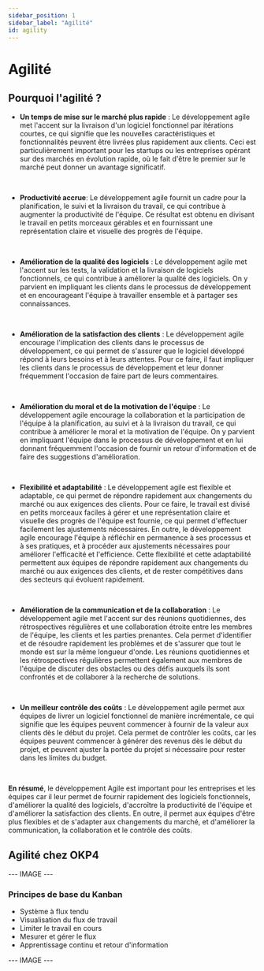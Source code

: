 ```yaml
---
sidebar_position: 1
sidebar_label: "Agilité"
id: agility
---
```


# Agilité

## Pourquoi l'agilité ?

- **Un temps de mise sur le marché plus rapide** : Le développement agile met l'accent sur la livraison d'un logiciel fonctionnel par itérations courtes, ce qui signifie que les nouvelles caractéristiques et fonctionnalités peuvent être livrées plus rapidement aux clients. Ceci est particulièrement important pour les startups ou les entreprises opérant sur des marchés en évolution rapide, où le fait d'être le premier sur le marché peut donner un avantage significatif.

&nbsp;

- **Productivité accrue**: Le développement agile fournit un cadre pour la planification, le suivi et la livraison du travail, ce qui contribue à augmenter la productivité de l'équipe. Ce résultat est obtenu en divisant le travail en petits morceaux gérables et en fournissant une représentation claire et visuelle des progrès de l'équipe.

&nbsp;

- **Amélioration de la qualité des logiciels** : Le développement agile met l'accent sur les tests, la validation et la livraison de logiciels fonctionnels, ce qui contribue à améliorer la qualité des logiciels. On y parvient en impliquant les clients dans le processus de développement et en encourageant l'équipe à travailler ensemble et à partager ses connaissances.

&nbsp;

- **Amélioration de la satisfaction des clients** : Le développement agile encourage l'implication des clients dans le processus de développement, ce qui permet de s'assurer que le logiciel développé répond à leurs besoins et à leurs attentes. Pour ce faire, il faut impliquer les clients dans le processus de développement et leur donner fréquemment l'occasion de faire part de leurs commentaires.

&nbsp;

- **Amélioration du moral et de la motivation de l'équipe** : Le développement agile encourage la collaboration et la participation de l'équipe à la planification, au suivi et à la livraison du travail, ce qui contribue à améliorer le moral et la motivation de l'équipe. On y parvient en impliquant l'équipe dans le processus de développement et en lui donnant fréquemment l'occasion de fournir un retour d'information et de faire des suggestions d'amélioration.

&nbsp;

- **Flexibilité et adaptabilité** : Le développement agile est flexible et adaptable, ce qui permet de répondre rapidement aux changements du marché ou aux exigences des clients. Pour ce faire, le travail est divisé en petits morceaux faciles à gérer et une représentation claire et visuelle des progrès de l'équipe est fournie, ce qui permet d'effectuer facilement les ajustements nécessaires. En outre, le développement agile encourage l'équipe à réfléchir en permanence à ses processus et à ses pratiques, et à procéder aux ajustements nécessaires pour améliorer l'efficacité et l'efficience. Cette flexibilité et cette adaptabilité permettent aux équipes de répondre rapidement aux changements du marché ou aux exigences des clients, et de rester compétitives dans des secteurs qui évoluent rapidement.

&nbsp;

- **Amélioration de la communication et de la collaboration** : Le développement agile met l'accent sur des réunions quotidiennes, des rétrospectives régulières et une collaboration étroite entre les membres de l'équipe, les clients et les parties prenantes. Cela permet d'identifier et de résoudre rapidement les problèmes et de s'assurer que tout le monde est sur la même longueur d'onde. Les réunions quotidiennes et les rétrospectives régulières permettent également aux membres de l'équipe de discuter des obstacles ou des défis auxquels ils sont confrontés et de collaborer à la recherche de solutions.

&nbsp;

- **Un meilleur contrôle des coûts** : Le développement agile permet aux équipes de livrer un logiciel fonctionnel de manière incrémentale, ce qui signifie que les équipes peuvent commencer à fournir de la valeur aux clients dès le début du projet. Cela permet de contrôler les coûts, car les équipes peuvent commencer à générer des revenus dès le début du projet, et peuvent ajuster la portée du projet si nécessaire pour rester dans les limites du budget.

&nbsp;

**En résumé**, le développement Agile est important pour les entreprises et les équipes car il leur permet de fournir rapidement des logiciels fonctionnels, d'améliorer la qualité des logiciels, d'accroître la productivité de l'équipe et d'améliorer la satisfaction des clients. En outre, il permet aux équipes d'être plus flexibles et de s'adapter aux changements du marché, et d'améliorer la communication, la collaboration et le contrôle des coûts.

## Agilité chez OKP4

--- IMAGE ---

### Principes de base du Kanban

- Système à flux tendu
- Visualisation du flux de travail
- Limiter le travail en cours
- Mesurer et gérer le flux
- Apprentissage continu et retour d'information

--- IMAGE ---
